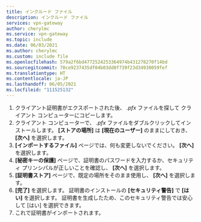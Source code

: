 ```yaml
---
title: インクルード ファイル
description: インクルード ファイル
services: vpn-gateway
author: cherylmc
ms.service: vpn-gateway
ms.topic: include
ms.date: 06/03/2021
ms.author: cherylmc
ms.custom: include file
ms.openlocfilehash: 579a2f6bd4772524253364974b431278270f14bd
ms.sourcegitcommit: 70ce9237435df04b03dd0f739f23d34930059fef
ms.translationtype: HT
ms.contentlocale: ja-JP
ms.lasthandoff: 06/05/2021
ms.locfileid: "111525132"
---
```

1. クライアント証明書がエクスポートされた後、 *.pfx* ファイルを探して クライアント コンピューターにコピーします。 
1. クライアント コンピューターで、 *.pfx* ファイルをダブルクリックしてインストールします。 **[ストアの場所]** は **[現在のユーザー]** のままにしておき、 **[次へ]** を選択します。
1. **[インポートするファイル]** ページでは、何も変更しないでください。 **[次へ]** を選択します。
1. **[秘密キーの保護]** ページで、証明書のパスワードを入力するか、セキュリティ プリンシパルが正しいことを確認し、 **[次へ]** を選択します。
1. **[証明書ストア]** ページで、既定の場所をそのまま使用し、 **[次へ]** を選択します。
1. **[完了]** を選択します。 証明書のインストールの **[セキュリティ警告]** で **[はい]** を選択します。 証明書を生成したため、このセキュリティ警告では安心して [はい] を選択できます。
1. これで証明書がインポートされます。
